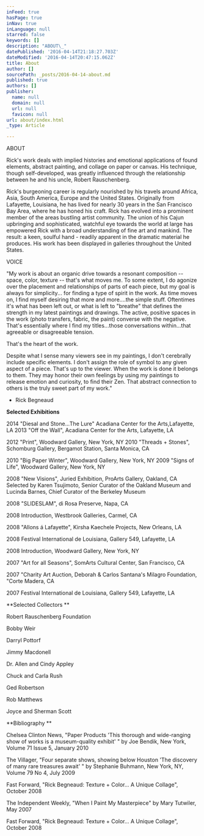 ```yaml
---
inFeed: true
hasPage: true
inNav: true
inLanguage: null
starred: false
keywords: []
description: "ABOUT\_"
datePublished: '2016-04-14T21:18:27.703Z'
dateModified: '2016-04-14T20:47:15.062Z'
title: About
author: []
sourcePath: _posts/2016-04-14-about.md
published: true
authors: []
publisher:
  name: null
  domain: null
  url: null
  favicon: null
url: about/index.html
_type: Article

---
```

ABOUT 

Rick's work deals with implied histories and emotional applications of found elements, abstract painting, and collage on paper or canvas. His technique, though self-developed, was greatly influenced through the relationship between he and his uncle, Robert Rauschenberg. 

Rick's burgeoning career is regularly nourished by his travels around Africa, Asia, South America, Europe and the United States. Originally from Lafayette, Louisiana, he has lived for nearly 30 years in the San Francisco Bay Area, where he has honed his craft. Rick has evolved into a prominent member of the areas bustling artist community. The union of his Cajun upbringing and sophisticated, watchful eye towards the world at large has empowered Rick with a broad understanding of fine art and mankind. The result: a keen, soulful hand - readily apparent in the dramatic material he produces. His work has been displayed in galleries throughout the United States. 

VOICE

"My work is about an organic drive towards a resonant composition -- space, color, texture -- that's what moves me. To some extent, I do agonize over the placement and relationships of parts of each piece, but my goal is always for simplicity... for finding a type of spirit in the work. As time moves on, I find myself desiring that more and more....the simple stuff. Oftentimes it's what has been left out, or what is left to "breathe" that defines the strength in my latest paintings and drawings. The active, positive spaces in the work (photo transfers, fabric, the paint) converse with the negative. That's essentially where I find my titles...those conversations within...that agreeable or disagreeable tension. 

That's the heart of the work. 

Despite what I sense many viewers see in my paintings, I don't cerebrally include specific elements. I don't assign the role of symbol to any given aspect of a piece. That's up to the viewer. When the work is done it belongs to them. They may honor their own feelings by using my paintings to release emotion and curiosity, to find their Zen. That abstract connection to others is the truly sweet part of my work." 

- Rick Begneaud 

**Selected Exhibitions**

2014  "Diesal and Stone...The Lure" Acadiana Center for the Arts,Lafayette, LA
2013 "Off the Wall", Acadiana Center for the Arts, Lafayette, LA 

2012 "Print", Woodward Gallery, New York, NY
2010 "Threads + Stones", Schomburg Gallery, Bergamot Station, Santa Monica, CA 

2010  "Big Paper Winter", Woodward Gallery, New York, NY
2009 "Signs of Life", Woodward Gallery, New York, NY 

2008  "New Visions", Juried Exhibition, ProArts Gallery, Oakland, CA
Selected by Karen Tsujimoto, Senior Curator of the Oakland Museum 
and Lucinda Barnes, Chief Curator of the Berkeley Museum 

2008 "SLIDESLAM", di Rosa Preserve, Napa, CA 

2008 Introduction, Westbrook Galleries, Carmel, CA 

2008 "Allons á Lafayette", Kirsha Kaechele Projects, New Orleans, LA 

2008 Festival International de Louisiana, Gallery 549, Lafayette, LA 

2008 Introduction, Woodward Gallery, New York, NY 

2007 "Art for all Seasons", SomArts Cultural Center, San Francisco, CA 

2007 "Charity Art Auction, Deborah & Carlos Santana's Milagro Foundation, 
"Corte Madera, CA 

2007 Festival International de Louisiana, Gallery 549, Lafayette, LA 

**Selected Collectors **

Robert Rauschenberg Foundation

Bobby Weir

Darryl Pottorf 

Jimmy Macdonell 

Dr. Allen and Cindy Appley 

Chuck and Carla Rush

Ged Robertson 

Rob Matthews 

Joyce and Sherman Scott 

**Bibliography **

Chelsea Clinton News, "Paper Products 'This thorough and wide-ranging show of works is a museum-quality exhibit' " by Joe Bendik, New York, Volume 71 Issue 5, January 2010 

The Villager, "Four separate shows, showing below Houston 'The discovery of many rare treasures await' " by Stephanie Buhmann, New York, NY, Volume 79 No 4, July 2009 

Fast Forward, "Rick Begneaud: Texture + Color... A Unique Collage", October 2008 

The Independent Weekly, "When I Paint My Masterpiece" by Mary Tutwiler, May 2007 

Fast Forward, "Rick Begneaud: Texture + Color... A Unique Collage", October 2008